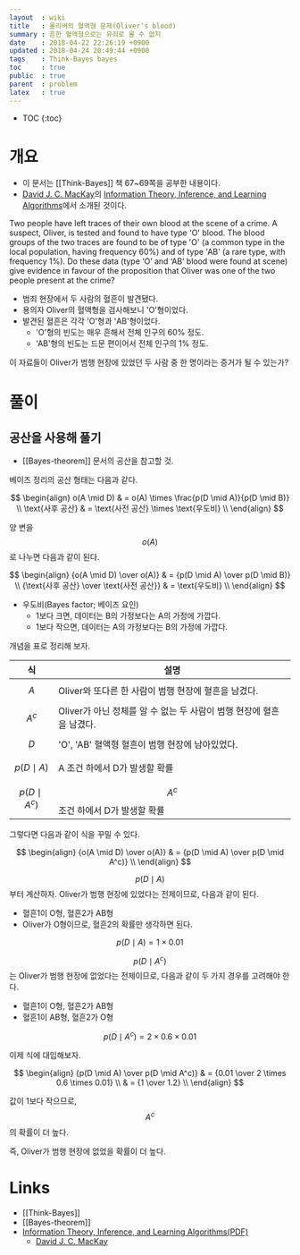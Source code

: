 ```yaml
---
layout  : wiki
title   : 올리버의 혈액형 문제(Oliver's blood)
summary : 흔한 혈액형으로는 유죄로 몰 수 없지
date    : 2018-04-22 22:26:19 +0900
updated : 2018-04-24 20:49:44 +0900
tags    : Think-Bayes bayes
toc     : true
public  : true
parent  : problem
latex   : true
---
```

* TOC
{:toc}

# 개요

* 이 문서는 [[Think-Bayes]] 책 67~69쪽을 공부한 내용이다.
* [David J. C. MacKay](https://en.wikipedia.org/wiki/David_J._C._MacKay )의 [Information Theory, Inference, and Learning Algorithms](http://www.inference.org.uk/itprnn/book.pdf )에서 소개된 것이다.

>
Two people have left traces of their own blood at the scene of a crime.
A suspect, Oliver, is tested and found to have type 'O' blood.
The blood groups of the two traces are found to be of type 'O'
(a common type in the local population, having frequency 60%)
and of type 'AB' (a rare type, with frequency 1%).
Do these data (type ‘O’ and ‘AB’ blood were found at scene)
give evidence in favour of the proposition
that Oliver was one of the two people present at the crime?

* 범죄 현장에서 두 사람의 혈흔이 발견됐다.
* 용의자 Oliver의 혈액형을 검사해보니 'O'형이었다.
* 발견된 혈흔은 각각 'O'형과 'AB'형이었다.
    * 'O'형의 빈도는 매우 흔해서 전체 인구의 60% 정도.
    * 'AB'형의 빈도는 드문 편이어서 전체 인구의 1% 정도.

>
이 자료들이 Oliver가 범행 현장에 있었던 두 사람 중 한 명이라는 증거가 될 수 있는가?


# 풀이

## 공산을 사용해 풀기

* [[Bayes-theorem]] 문서의 공산을 참고할 것.

베이즈 정리의 공산 형태는 다음과 같다.

$$
\begin{align}
o(A \mid D) & = o(A) \times \frac{p(D \mid A)}{p(D \mid B)} \\
\text{사후 공산} & = \text{사전 공산} \times \text{우도비} \\
\end{align}
$$

양 변을 $$o(A)$$로 나누면 다음과 같이 된다.

$$
\begin{align}
{o(A \mid D) \over o(A)} & = {p(D \mid A) \over p(D \mid B)} \\
{\text{사후 공산} \over \text{사전 공산}} & = \text{우도비} \\
\end{align}
$$

* 우도비(Bayes factor; 베이즈 요인)
    * 1보다 크면, 데이터는 B의 가정보다는 A의 가정에 가깝다.
    * 1보다 작으면, 데이터는 A의 가정보다는 B의 가정에 가깝다.

개념을 표로 정리해 보자.

| 식                | 설명                                                                 |
|-------------------|----------------------------------------------------------------------|
| $$A$$             | Oliver와 또다른 한 사람이 범행 현장에 혈흔을 남겼다.                 |
| $$A^c$$           | Oliver가 아닌 정체를 알 수 없는 두 사람이 범행 현장에 혈흔을 남겼다. |
| $$D$$             | 'O', 'AB' 혈액형 혈흔이 범행 현장에 남아있었다.                      |
| $$p(D \mid A)$$   | A 조건 하에서 D가 발생할 확률                                        |
| $$p(D \mid A^c)$$ | $$A^c$$ 조건 하에서 D가 발생할 확률                                  |

그렇다면 다음과 같이 식을 꾸밀 수 있다.

$$
\begin{align}
{o(A \mid D) \over o(A)} & = {p(D \mid A) \over p(D \mid A^c)} \\
\end{align}
$$

$$p(D \mid A)$$ 부터 계산하자. Oliver가 범행 현장에 있었다는 전제이므로, 다음과 같이 된다.

* 혈흔1이 O형, 혈흔2가 AB형
* Oliver가 O형이므로, 혈흔2의 확률만 생각하면 된다.

$$p(D \mid A) = 1 \times 0.01 $$

$$p(D \mid A^c)$$ 는 Oliver가 범행 현장에 없었다는 전제이므로, 다음과 같이 두 가지 경우를 고려해야 한다.

* 혈흔1이 O형, 혈흔2가 AB형
* 혈흔1이 AB형, 혈흔2가 O형

$$p(D \mid A^c) = 2 \times 0.6 \times 0.01 $$

이제 식에 대입해보자.

$$
\begin{align}
{p(D \mid A) \over p(D \mid A^c)}
    & = {0.01 \over 2 \times 0.6 \times 0.01} \\
    & = {1 \over 1.2} \\
\end{align}
$$

값이 1보다 작으므로, $$A^c$$의 확률이 더 높다.

즉, Oliver가 범행 현장에 없었을 확률이 더 높다.


# Links

* [[Think-Bayes]]
* [[Bayes-theorem]]
* [Information Theory, Inference, and Learning Algorithms(PDF)](http://www.inference.org.uk/itprnn/book.pdf )
    * [David J. C. MacKay](https://en.wikipedia.org/wiki/David_J._C._MacKay )
